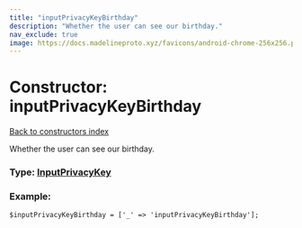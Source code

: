 ```yaml
---
title: "inputPrivacyKeyBirthday"
description: "Whether the user can see our birthday."
nav_exclude: true
image: https://docs.madelineproto.xyz/favicons/android-chrome-256x256.png
---
```

# Constructor: inputPrivacyKeyBirthday  
[Back to constructors index](/API_docs/constructors/index.html)



Whether the user can see our birthday.




### Type: [InputPrivacyKey](/API_docs/types/InputPrivacyKey.html)


### Example:

```
$inputPrivacyKeyBirthday = ['_' => 'inputPrivacyKeyBirthday'];
```  
